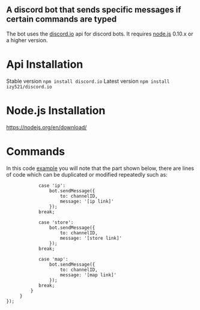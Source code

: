 ## A discord bot that sends specific messages if certain commands are typed
The bot uses the [discord.io](https://izy521.gitbooks.io/discord-io/content/) api for discord bots. It requires [node.js](https://github.com/nodejs) 0.10.x or a higher version.

# Api Installation
Stable version ```npm install discord.io```
Latest version ```npm install izy521/discord.io```

# Node.js Installation
https://nodejs.org/en/download/

# Commands
In this code [example](https://github.com/Broundonb/OldSupportBot/blob/main/bot.js) you will note that the part shown below, there are lines of code which can be duplicated or modified repeatedly such as:

```
            case 'ip':
                bot.sendMessage({
                    to: channelID,
                    message: '[ip link]'
                });
            break;

            case 'store':
                bot.sendMessage({
                    to: channelID,
                    message: '[store link]'
                });
            break;

            case 'map':
                bot.sendMessage({
                    to: channelID,
                    message: '[map link]'
                });
            break;
         }
     }
});
```
